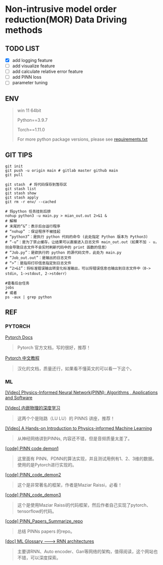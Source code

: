 # Non-intrusive model order reduction(MOR) Data Driving methods

## TODO LIST

- [X] add logging feature
- [ ] add visualize feature
- [ ] add calculate relative error feature
- [ ] add PINN loss
- [ ] parameter tuning 

## ENV

> win 11 64bit
>
> Python==3.9.7
>
> Torch==1.11.0
>
> For more python package versions, please see [requirements.txt](requirements.txt)

## GIT TIPS

```git
git init 
git push -u origin main # gitlab master github main
git pull 

git stash  # 将代码保存到暂存区
git stash list 
git stash show 
git stash apply
git rm -r env/ --cached
```

```shell
# 将python 任务挂到后排
nohup python3 -u main.py > mian_out.out 2>&1 &
# 解释
# 末尾的“&”：表示后台运行程序
# “nohup” ：保证程序不被挂起
# “python3”：是执行 python 代码的命令 (此处指定 Python 版本为 Python3)
# “-u”：是为了禁止缓存，让结果可以直接进入日志文件 main_out.out（如果不加 - u，则会导致日志文件不会实时刷新代码中的 print 函数的信息）
# “Job.py”：是欲执行的 python 的源代码文件，此处为 main.py
# “Job_out.out”：是输出的日志文件
# “>”：是指将打印信息指定到日志文件
# “2>&1”：将标准错误输出转变化标准输出，可以将错误信息也输出到日志文件中（0-> stdin, 1->stdout, 2->stderr）

#查看后台任务
jobs
# 或者
ps -aux | grep python
```

## REF

### PYTORCH

[Pytorch Docs](https://pytorch.org/docs/stable/index.html)

> Pytorch 官方文档，写的很好，推荐！

[Pytorch 中文教程](https://pytorch.apachecn.org/#/README)

> 汉化的文档，质量还行，如果看不懂英文的可以看一下这个。

### ML

[[Video] Physics-Informed Neural Network(PINN): Algorithms , Applications and Software](https://www.bilibili.com/video/BV12P4y1V7sz?spm_id_from=333.337.search-card.all.click)

[[Video] 内嵌物理的深度学习](https://app6ca5octe2206.pc.xiaoe-tech.com/detail/v_61149143e4b054ed7c4d0b26/3?fromH5=true)

> 这两个个是陆路（LU LU）的 PINNS 讲座，推荐！

[[Video] A Hands-on Introduction to Physics-informed Machine Learning](https://www.youtube.com/watch?v=o9JaZGWekWQ&ab_channel=nanohubtechtalks)

> 从神经网络讲到PINNs, 内容还不错，但是音频质量太差了。

[[code] PINN code demon1](https://github.com/cwq2016/POD-PINN)

> 这里面有 PINN、PDNN的算法实现，并且测试用例有1、2、3维的数据。使用的是Pytorch进行实现的。

[[code] PINN_code_demon2](https://github.com/maziarraissi/PINNs)

> 这个是非常著名的框架，作者是Maziar Raissi，必看！

[[code] PINN_code_demon3](https://github.com/jayroxis/PINNs.git)

> 这个是使用Maziar Raissi的代码框架，然后作者自己实现了pytorch、tensorflow的代码。

[[code] PINN_Papers_Summarize_repo](https://github.com/idrl-lab/PINNpapers)

> 总结 PINNs papers 的repo。

[[doc] ML Glossary ---> RNN architectures](https://ml-cheatsheet.readthedocs.io/en/latest/architectures.html)

> 主要讲RNN、Auto encoder、Gan等网络的架构，值得阅读，这个网站也不错，可以深度探索。
